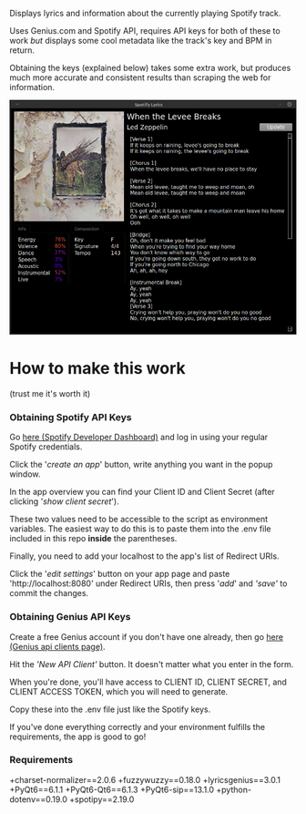 Displays lyrics and information about the currently playing Spotify track.

Uses Genius.com and Spotify API, requires API keys for both of these to work *but* displays some cool metadata like the track's key and BPM in return.

Obtaining the keys (explained below) takes some extra work, but produces much more accurate and consistent results than scraping the web for information.

![Screenshot](screenshot.png)

# How to make this work
(trust me it's worth it)

### Obtaining Spotify API Keys
Go [here (Spotify Developer Dashboard)](https://developer.spotify.com/dashboard/) and log in using your regular Spotify credentials.

Click the '*create an app*' button, write anything you want in the popup window.

In the app overview you can find your Client ID and Client Secret (after clicking '*show client secret*').

These two values need to be accessible to the script as environment variables. The easiest way to do this is to paste them into the .env file included in this repo **inside** the parentheses.

Finally, you need to add your localhost to the app's list of Redirect URIs.

Click the '*edit settings*' button on your app page and paste 'http://localhost:8080' under Redirect URIs, then press '*add*' and *'save'* to commit the changes.

### Obtaining Genius API Keys
Create a free Genius account if you don't have one already, then go [here (Genius api clients page)](https://genius.com/api-clients).

Hit the *'New API Client'* button. It doesn't matter what you enter in the form. 

When you're done, you'll have access to CLIENT ID, CLIENT SECRET, and CLIENT ACCESS TOKEN, which you will need to generate.

Copy these into the .env file just like the Spotify keys.


If you've done everything correctly and your environment fulfills the requirements, the app is good to go!

### Requirements
+charset-normalizer==2.0.6
+fuzzywuzzy==0.18.0
+lyricsgenius==3.0.1
+PyQt6==6.1.1
+PyQt6-Qt6==6.1.3
+PyQt6-sip==13.1.0
+python-dotenv==0.19.0
+spotipy==2.19.0
